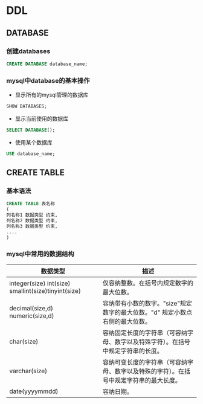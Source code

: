 # DDL

## DATABASE

### 创建databases

```sql
CREATE DATABASE database_name;
```

### mysql中database的基本操作

- 显示所有的mysql管理的数据库

 ```sql
SHOW DATABASES;
 ```

- 显示当前使用的数据库

```sql
SELECT DATABASE();
```

- 使用某个数据库

```sql
USE database_name;
```

## CREATE TABLE

### 基本语法

```sql
CREATE TABLE 表名称
(
列名称1 数据类型 约束,
列名称2 数据类型 约束,
列名称3 数据类型 约束,
....
)
```

### mysql中常用的数据结构

数据类型        | 描述
----------------|-----------------------------------------------------------------------------------
integer(size) int(size) smallint(size)tinyint(size)   | 仅容纳整数。在括号内规定数字的最大位数。
decimal(size,d) numeric(size,d) | 容纳带有小数的数字。"size"规定数字的最大位数。"d" 规定小数点右侧的最大位数。
char(size)      | 容纳固定长度的字符串（可容纳字母、数字以及特殊字符）。在括号中规定字符串的长度。
varchar(size)   | 容纳可变长度的字符串（可容纳字母、数字以及特殊的字符）。在括号中规定字符串的最大长度。
date(yyyymmdd)  | 容纳日期。
